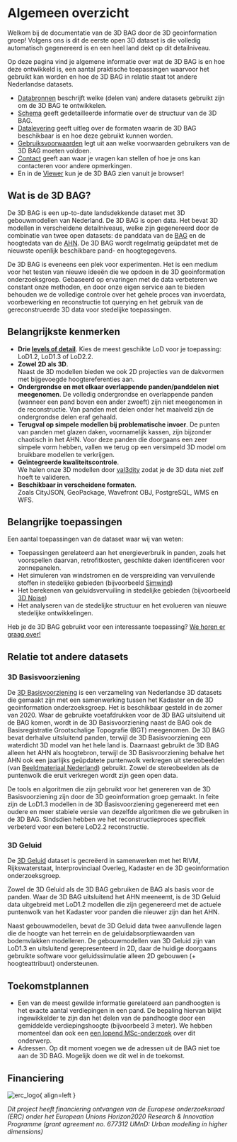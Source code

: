 # Algemeen overzicht

Welkom bij de documentatie van de 3D BAG door de 3D geoinformation groep! Volgens ons is dit de eerste open 3D dataset is die volledig automatisch gegenereerd is en een heel land dekt op dit detailniveau.

Op deze pagina vind je algemene informatie over wat de 3D BAG is en hoe deze ontwikkeld is, een aantal praktische toepassingen waarvoor het gebruikt kan worden en hoe de 3D BAG in relatie staat tot andere Nederlandse datasets.

- [Databronnen](overview/sources.md) beschrijft welke (delen van) andere datasets gebruikt zijn om de 3D BAG te ontwikkelen.
- [Schema](schema/concepts.md) geeft gedetailleerde informatie over de structuur van de 3D BAG.
- [Datalevering](delivery/webservices.md) geeft uitleg over de formaten waarin de 3D BAG beschikbaar is en hoe deze gebruikt kunnen worden.
- [Gebruiksvoorwaarden](copyright.md) legt uit aan welke voorwaarden gebruikers van de 3D BAG moeten voldoen.
- [Contact](contact.md) geeft aan waar je vragen kan stellen of hoe je ons kan contacteren voor andere opmerkingen.
- En in de [Viewer](https://3dbag.nl) kun je de 3D BAG zien vanuit je browser!

## Wat is de 3D BAG?

De 3D BAG is een up-to-date landsdekkende dataset met 3D gebouwmodellen van Nederland. De 3D BAG is open data. Het bevat 3D modellen in verscheidene detailniveaus, welke zijn gegenereerd door de combinatie van twee open datasets: de panddata van de [BAG](overview/sources.md#BAG) en de hoogtedata van de [AHN](overview/sources.md#AHN). De 3D BAG wordt regelmatig geüpdatet met de nieuwste openlijk beschikbare pand- en hoogtegegevens.

De 3D BAG is eveneens een plek voor experimenten. Het is een medium voor het testen van nieuwe ideeën die we opdoen in de 3D geoinformation onderzoeksgroep. Gebaseerd op ervaringen met de data verbeteren we constant onze methoden, en door onze eigen service aan te bieden behouden we de volledige controle over het gehele proces van invoerdata, voorbewerking en reconstructie tot querying en het gebruik van de gereconstrueerde 3D data voor stedelijke toepassingen.

## Belangrijkste kenmerken

- **Drie [levels of detail](schema/concepts.md#level-of-detail-lod)**.
Kies de meest geschikte LoD voor je toepassing: LoD1.2, LoD1.3 of LoD2.2.
- **Zowel 2D als 3D**.  
Naast de 3D modellen bieden we ook 2D projecties van de dakvormen met bijgevoegde hoogtereferenties aan.
- **Ondergrondse en met elkaar overlappende panden/panddelen niet meegenomen**. 
De volledig ondergrondse en overlappende panden (wanneer een pand boven een ander zweeft) zijn niet meegenomen in de reconstructie. Van panden met delen onder het maaiveld zijn de ondergrondse delen eraf gehaald.
- **Terugval op simpele modellen bij problematische invoer**.
De punten van panden met glazen daken, voornamelijk kassen, zijn bijzonder chaotisch in het AHN. Voor deze panden die doorgaans een zeer simpele vorm hebben, vallen we terug op een versimpeld 3D model om bruikbare modellen te verkrijgen.
- **Geïntegreerde kwaliteitscontrole**.  
We halen onze 3D modellen door [val3dity](https://github.com/tudelft3d/val3dity) zodat je de 3D data niet zelf hoeft te valideren.
- **Beschikbaar in verscheidene formaten**.  
Zoals CityJSON, GeoPackage, Wavefront OBJ, PostgreSQL, WMS en WFS.

## Belangrijke toepassingen

Een aantal toepassingen van de dataset waar wij van weten:

- Toepassingen gerelateerd aan het energieverbruik in panden, zoals het voorspellen daarvan, retrofitkosten, geschikte daken identificeren voor zonnepanelen.
- Het simuleren van windstromen en de verspreiding van vervuilende stoffen in stedelijke gebieden (bijvoorbeeld [Simwind](https://3d.bk.tudelft.nl/projects/simwind/))
- Het berekenen van geluidsvervuiling in stedelijke gebieden (bijvoorbeeld [3D Noise](https://3d.bk.tudelft.nl/projects/noise3d/))
- Het analyseren van de stedelijke structuur en het evolueren van nieuwe stedelijke ontwikkelingen.

Heb je de 3D BAG gebruikt voor een interessante toepassing? [We horen er graag over!](contact.md)

<!-- this would fit under the LoD section at the Concepts -->
<!-- Het gewenste detailniveau waarin gebouwen gemodelleerd zijn hangt af van de data-eisen voor een specifieke toepassing. Een hogere LoD representeert de werkelijkheid beter, maar is ook complexer (en daarom duurder) om in te winnen en bij te houden. Daarnaast leidt een hogere LoD niet altijd tot betere resultaten, terwijl te veel detail een negatieve invloed kan hebben op de uitvoertijd van analyses en de complexiteit van het implementeren daarvan. Het is derhalve belangrijk om de juiste keuze te maken tussen de verschillende datasets die we aanbieden. -->

## Relatie tot andere datasets

### 3D Basisvoorziening

De [3D Basisvoorziening](https://www.pdok.nl/3d-basisvoorziening) is een verzameling van Nederlandse 3D datasets die gemaakt zijn met een samenwerking tussen het Kadaster en de 3D geoinformation onderzoeksgroep. Het is beschikbaar gesteld in de zomer van 2020. Waar de gebruikte voetafdrukken voor de 3D BAG uitsluitend uit de BAG komen, wordt in de 3D Basisvoorziening naast de BAG ook de Basisregistratie Grootschalige Topografie (BGT) meegenomen. De 3D BAG bevat derhalve uitsluitend panden, terwijl de 3D Basisvoorziening een waterdicht 3D model van het hele land is. Daarnaast gebruikt de 3D BAG alleen het AHN als hoogtebron, terwijl de 3D Basisvoorziening behalve het AHN ook een jaarlijks geüpdatete puntenwolk verkregen uit stereobeelden (van [Beeldmateriaal Nederland](https://www.beeldmateriaal.nl/)) gebruikt. Zowel de stereobeelden als de puntenwolk die eruit verkregen wordt zijn geen open data.

De tools en algoritmen die zijn gebruikt voor het genereren van de 3D Basisvoorziening zijn door de 3D geoinformation groep gemaakt. In feite zijn de LoD1.3 modellen in de 3D Basisvoorziening gegenereerd met een oudere en meer stabiele versie van dezelfde algoritmen die we gebruiken in de 3D BAG. Sindsdien hebben we het reconstructieproces specifiek verbeterd voor een betere LoD2.2 reconstructie.

<!-- Jantien would leave the commented part underneath out, as she commented in the English version of this text. I wrote too many details, the focus should be on 3D BAG. -->

<!-- De gebouwen uit de BAG worden gebruikt in de 3D Basisvoorziening omdat de hoogtedata ingewonnen worden vanuit de lucht, en BAG-panden ook gebaseerd zijn op het bovenaanzicht van gebouwen. Deze kunnen dus accurater gereconstrueerd worden dan BGT-voetafdrukken, die gebaseerd zijn op het maaiveld. De panden uit de BAG sluiten echter niet perfect aan op de BGT, en daarom <a href=https://docs.geostandaarden.nl/3dbv/prod/#voorbewerking-van-bag-en-bgt>vindt er een voorbewerking</a> plaats om de twee datasets op elkaar aan te sluiten en ervoor te zorgen dat het resulterende 3D-model waterdicht is. -->

### 3D Geluid

De [3D Geluid](https://www.pdok.nl/3d-input-data-voor-geluidssimulaties-versie-0.3.1) dataset is gecreëerd in samenwerken met het RIVM, Rijkswaterstaat, Interprovinciaal Overleg, Kadaster en de 3D geoinformation onderzoeksgroep.

Zowel de 3D Geluid als de 3D BAG gebruiken de BAG als basis voor de panden. Waar de 3D BAG uitsluitend het AHN meeneemt, is de 3D Geluid data uitgebreid met LoD1.2 modellen die zijn gegenereerd met de actuele puntenwolk van het Kadaster voor panden die nieuwer zijn dan het AHN.

Naast gebouwmodellen, bevat de 3D Geluid data twee aanvullende lagen die de hoogte van het terrein en de geluidabsorptiewaarden van bodemvlakken modelleren. De gebouwmodellen van 3D Geluid zijn van LoD1.3 en uitsluitend gerepresenteerd in 2D, daar de huidige doorgaans gebruikte software voor geluidssimulatie alleen 2D gebouwen (+ hoogteattribuut) ondersteunen.

## Toekomstplannen

- Een van de meest gewilde informatie gerelateerd aan pandhoogten is het exacte aantal verdiepingen in een pand. De bepaling hiervan blijkt ingewikkelder te zijn dan het delen van de pandhoogte door een gemiddelde verdiepingshoogte (bijvoorbeeld 3 meter). We hebben momenteel dan ook een [een lopend MSc-onderzoek](https://3d.bk.tudelft.nl/education/#theses) over dit onderwerp.
- Adressen. Op dit moment voegen we de adressen uit de BAG niet toe aan de 3D BAG. Mogelijk doen we dit wel in de toekomst.

## Financiering

![erc_logo](../images_common/erc_logo_small.png){ align=left } 

*Dit project heeft financiering ontvangen van de Europese onderzoeksraad (ERC) onder het European Unions Horizon2020 Research & Innovation Programme (grant agreement no. 677312 UMnD: Urban modelling in higher dimensions)*

